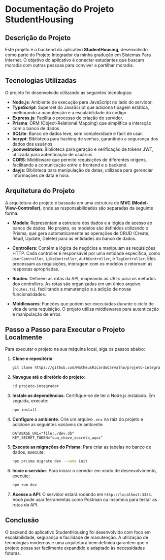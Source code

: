 # Documentação do Projeto StudentHousing

## Descrição do Projeto

Este projeto é o backend do aplicativo **StudentHousing**, desenvolvido como parte do Projeto Integrador da minha gradução em Sistemas Para Internet. O objetivo do aplicativo é conectar estudantes que buscam moradia com outras pessoas para conviver e partilhar moradia.

## Tecnologias Utilizadas

O projeto foi desenvolvido utilizando as seguintes tecnologias:

- **Node.js**: Ambiente de execução para JavaScript no lado do servidor.
- **TypeScript**: Superset do JavaScript que adiciona tipagem estática, melhorando a manutenção e a escalabilidade do código.
- **Express.js**: Facilita o processo de criação do servidor.
- **Prisma**: ORM (Object-Relational Mapping) que simplifica a interação com o banco de dados.
- **SQLite**: Banco de dados leve, sem complexidade e fácil de usar.
- **bcrypt**: Biblioteca para hashing de senhas, garantindo a segurança dos dados dos usuários.
- **jsonwebtoken**: Biblioteca para geração e verificação de tokens JWT, utilizada para autenticação de usuários.
- **CORS**: Middleware que permite requisições de diferentes origens, facilitando a comunicação entre o frontend e o backend.
- **dayjs**: Biblioteca para manipulação de datas, utilizada para gerenciar informações de data e hora.

## Arquitetura do Projeto

A arquitetura do projeto é baseada em uma estrutura de **MVC (Model-View-Controller)**, onde as responsabilidades são separadas da seguinte forma:

- **Models**: Representam a estrutura dos dados e a lógica de acesso ao banco de dados. No projeto, os modelos são definidos utilizando o Prisma, que gera automaticamente as operações de CRUD (Create, Read, Update, Delete) para as entidades do banco de dados.

- **Controllers**: Contêm a lógica de negócios e manipulam as requisições HTTP. Cada controller é responsável por uma entidade específica, como `UserController`, `LikeController`, `AuthController`, e `TagController`. Eles processam as requisições, interagem com os modelos e retornam as respostas apropriadas.

- **Routes**: Definem as rotas da API, mapeando as URLs para os métodos dos controllers. As rotas são organizadas em um único arquivo (`routes.ts`), facilitando a manutenção e a adição de novas funcionalidades.

- **Middlewares**: Funções que podem ser executadas durante o ciclo de vida de uma requisição. O projeto utiliza middlewares para autenticação e manipulação de erros.

## Passo a Passo para Executar o Projeto Localmente

Para executar o projeto na sua máquina local, siga os passos abaixo:

1. **Clone o repositório**:
   ```bash
   git clone https://github.com/MatheusRicardoCarvalho/projeto-integrador.git
   ```

2. **Navegue até o diretório do projeto**:
   ```bash
   cd projeto-integrador
   ```

3. **Instale as dependências**:
   Certifique-se de ter o Node.js instalado. Em seguida, execute:
   ```bash
   npm install
   ```

4. **Configure o ambiente**:
   Crie um arquivo `.env` na raiz do projeto e adicione as seguintes variáveis de ambiente:
   ```plaintext
   DATABASE_URL="file:./dev.db"
   KEY_SECRET_TOKEN="sua_chave_secreta_aqui"
   ```

5. **Execute as migrações do Prisma**:
   Para criar as tabelas no banco de dados, execute:
   ```bash
   npx prisma migrate dev --name init
   ```

6. **Inicie o servidor**:
   Para iniciar o servidor em modo de desenvolvimento, execute:
   ```bash
   npm run dev
   ```

7. **Acesse a API**:
   O servidor estará rodando em `http://localhost:3333`. Você pode usar ferramentas como Postman ou Insomnia para testar as rotas da API.

## Conclusão

O backend do aplicativo StudentHousing foi desenvolvido com foco em escalabilidade, segurança e facilidade de manutenção. A utilização de tecnologias modernas e uma arquitetura bem definida garantem que o projeto possa ser facilmente expandido e adaptado às necessidades futuras.
